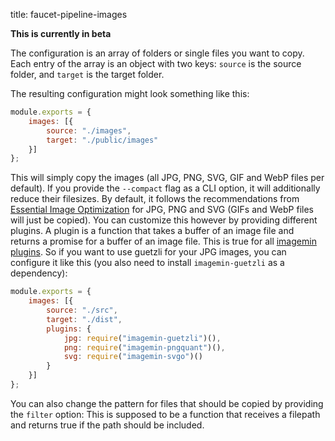 title: faucet-pipeline-images

**This is currently in beta**

The configuration is an array of folders or single files you want to copy. Each
entry of the array is an object with two keys: `source` is the source folder,
and `target` is the target folder.

The resulting configuration might look something like this:

```js
module.exports = {
    images: [{
        source: "./images",
        target: "./public/images"
    }]
};
```

This will simply copy the images (all JPG, PNG, SVG, GIF and WebP files per
default). If you provide the `--compact` flag as a CLI option, it will
additionally reduce their filesizes. By default, it follows the recommendations
from [Essential Image Optimization](https://images.guide) for JPG, PNG and SVG
(GIFs and WebP files will just be copied). You can customize this however by
providing different plugins. A plugin is a function that takes a buffer of an
image file and returns a promise for a buffer of an image file. This is true
for all [imagemin plugins](https://github.com/imagemin). So if you want to use
guetzli for your JPG images, you can configure it like this (you also need to
install `imagemin-guetzli` as a dependency):

```js
module.exports = {
    images: [{
        source: "./src",
        target: "./dist",
        plugins: {
            jpg: require("imagemin-guetzli")(),
            png: require("imagemin-pngquant")(),
            svg: require("imagemin-svgo")()
        }
    }]
};
```

You can also change the pattern for files that should be copied by providing
the `filter` option: This is supposed to be a function that receives a filepath
and returns true if the path should be included.
